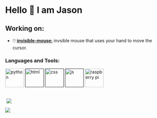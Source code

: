 # Hello 👋 I am Jason

## Working on:
- 🖱️ [<b>invisible-mouse:</b>](https://github.com/nrgnoobhi/invisible-mouse) invsible mouse that uses your hand to move the cursor.

<h3 align="left">Languages and Tools:</h3>
<p align="left"><a href="https://www.python.org" target="_blank" rel="noreferrer"><img src="https://cdn.worldvectorlogo.com/logos/python-5.svg" alt="python" width="60" height="60"/></a>  <a href="" target="_blank" rel="noreferrer"><img src="https://cdn.worldvectorlogo.com/logos/html-1.svg" alt="html" width="60" height="60"/></a>  <a href="" target="_blank" rel="noreferrer"><img src="https://cdn.worldvectorlogo.com/logos/css-3.svg" alt="css" width="60" height="60"/></a>  <a href="" target="_blank" rel="noreferrer"><img src="https://cdn.worldvectorlogo.com/logos/logo-javascript.svg" alt="js" width="60" height="60"/></a>  <a href="https://www.raspberrypi.org" target="_blank" rel="noreferrer"><img src="https://cdn.worldvectorlogo.com/logos/raspberry-pi.svg" alt="raspberry pi" width="60" height="60"/></a>

<br>
<br>

<p>&nbsp;<img align="center" src="https://github-readme-streak-stats.herokuapp.com/?user=nrgnoobhi&theme=dark&hide_border=false"></p>
<p><img align="center" src="https://github-readme-stats.vercel.app/api/top-langs/?username=nrgnoobhi&theme=dark&show_icons=true&hide_border=false&layout=compact"></p>

